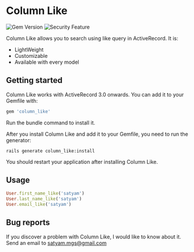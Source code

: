 # Column Like
<img src="https://badge.fury.io/rb/column_like.svg" alt="Gem Version" />
<img src="https://hakiri.io/github/SinghSatyam/column_like/master.svg" alt="Security Feature"/>

Column Like allows you to search using like query in ActiveRecord. It is:

* LightWeight
* Customizable
* Available with every model

## Getting started

Column Like works with ActiveRecord 3.0 onwards. You can add it to your Gemfile with:

```ruby
gem 'column_like'
```

Run the bundle command to install it.

After you install Column Like and add it to your Gemfile, you need to run the generator:

```console
rails generate column_like:install
```

You should restart your application after installing Column Like.

## Usage

```ruby
User.first_name_like('satyam')
User.last_name_like('satyam')
User.email_like('satyam')
```

## Bug reports

If you discover a problem with Column Like, I would like to know about it. Send an email to satyam.mgs@gmail.com
